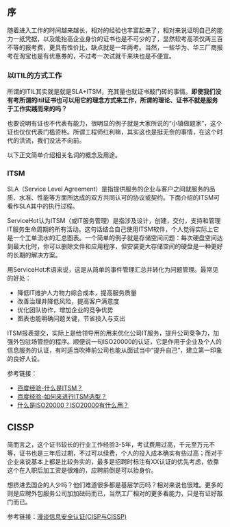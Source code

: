 ## 序

随着进入工作的时间越来越长，相对的经验也丰富起来了，相对来说证明自己的能力一纸凭据，以及能抬高企业身价的证书也是不可少的了，显然软考高项仅两三百不等的报考费，更具有性价比，缺点就是一年两考。当然，一些华为、华三厂商报考在淘宝也是有优惠券的，不过考一次试就千来块也是不便宜。

### 以ITIL的方式工作

所谓的ITIL其实就是就是SLA+ITSM，充其量也就证书敲门砖的事情。**即使我们没有考所谓的itil证书也可以用它的理念方式来工作，所谓的理论、证书不就是服务于工作实践而来的吗？**

也要说明有证也不代表有能力，很明显的例子就是大家所说的“小镇做题家”，这个证也仅仅代表门槛资格。所谓工程师红利嘛，其实这也是挺无奈的事情，在这个时代的洪流，我们没法不向前。

以下正文简单介绍相关名词的概念及用途。

### ITSM

SLA（Service Level Agreement）是指提供服务的企业与客户之间就服务的品质、水准、性能等方面所达成的双方共同认可的协议或契约。下面介绍的ITSM可看作SLA其中的执行过程。

ServiceHot认为ITSM（或IT服务管理）是指涉及设计，创建，交付，支持和管理IT服务生命周期的所有活动。这句话结合自己使用ITSM软件，个人觉得实际上它是一个工单流水的汇总图表。一个简单的例子就是存储空间问题：每次硬盘空间达到最大化时，你可以删除文件和应用程序，但安装更大存储空间的硬盘是一种更好的长期的解决方案。

用ServiceHot术语来说，这是从简单的事件管理汇总并转化为问题管理。最常见的好处：

* 降低IT维护人力物力综合成本，提高服务质量
* 改善治理并降低风险，提高客户满意度
* 优化团队协作，增加企业的竞争优势
* 图表也能明确问题关键，节省投入与支出

ITSM报表提交，实际上是给领导用的用来优化公司IT服务，提升公司竞争力，加强外包驻场管控的程序。顺便说一句ISO20000的认证，它是作用于企业及个人的信息服务的认证，有时适当吹捧前公司也能从面试当中“提升自己”，建立第一印象的良好人设。

参考链接：

* [百度经验-什么是ITSM？](https://jingyan.baidu.com/article/3a2f7c2ecce3e026afd611ca.html)
* [百度经验-如何来进行ITSM选型？](https://jingyan.baidu.com/article/f3ad7d0f5b1cb109c3345bd6.html)
* [什么是ISO20000？ISO20000有什么用？](https://jingyan.baidu.com/article/0964eca272cc888284f5364f.html)

## CISSP

简而言之，这个证书较长的行业工作经验3-5年，考试费用过高，千元至万元不等，证书也是三年后过期，不过可以续费，个人的投入成本确实有些过高；而对于企业来说基本上都是比较务实的，最多是招聘时标注有XX认证的优先考虑，依靠这个在入职后加工资是很难的，应聘前倒是可以抬身价。

想挤进去国企的人少吗？他们难道很多都是基层学历吗？相对来说也很难。更多的则是应聘外包服务公司加加砝码而已，当然工厂相对的更多看能力，只是有证好敲门而已。

参考链接：[漫谈信息安全认证(CISP与CISSP)](https://zhuanlan.zhihu.com/p/21750494)